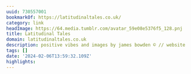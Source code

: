 ```yaml
---
uuid: 730557001
bookmarkOf: https://latitudinaltales.co.uk/
category: link
headImage: https://64.media.tumblr.com/avatar_59e08e5376f5_128.pnj
title: Latitudinal Tales
domain: latitudinaltales.co.uk
description: positive vibes and images by james bowden © // website
tags: []
date: '2024-02-06T13:59:32.109Z'
highlights: 
---
```



